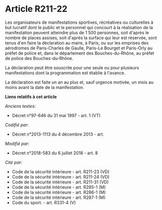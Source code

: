 # Article R211-22

Les organisateurs de manifestations sportives, récréatives ou culturelles à but lucratif dont le public et le personnel qui
concourt à la réalisation de la manifestation peuvent atteindre plus de 1 500 personnes, soit d'après le nombre de places
assises, soit d'après la surface qui leur est réservée, sont tenus d'en faire la déclaration au maire, à Paris, ou sur les
emprises des aérodromes de Paris-Charles de Gaulle, Paris-Le Bourget et Paris-Orly au préfet de police et, dans le
département des Bouches-du-Rhône, au préfet de police des Bouches-du-Rhône.

La déclaration peut être souscrite pour une seule ou pour plusieurs manifestations dont la programmation est établie à
l'avance.

La déclaration est faite un an au plus et, sauf urgence motivée, un mois au moins avant la date de la manifestation.

**Liens relatifs à cet article**

_Anciens textes_:

  - Décret n°97-646 du 31 mai 1997 - art. 1 (VT)

_Codifié par_:

  - Décret n°2013-1113 du 4 décembre 2013 - art.

_Modifié par_:

  - Décret n°2018-583 du 6 juillet 2018 - art. 8

_Cité par_:

  - Code de la sécurité intérieure - art. R211-23 (VD)
  - Code de la sécurité intérieure - art. R211-24 (VD)
  - Code de la sécurité intérieure - art. R211-31 (VD)
  - Code de la sécurité intérieure - art. R285-1 (M)
  - Code de la sécurité intérieure - art. R286-1 (M)
  - Code de la sécurité intérieure - art. R287-1 (M)
  - Code du sport. - art. R331-4 (V)
